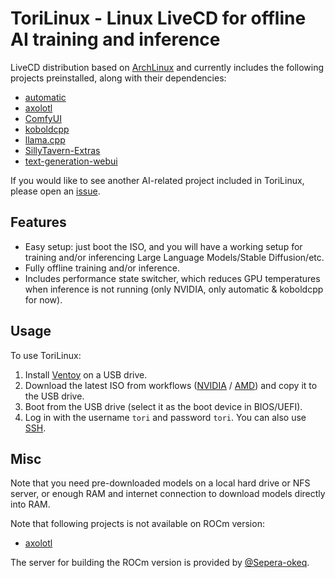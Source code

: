 # ToriLinux - Linux LiveCD for offline AI training and inference

LiveCD distribution based on [ArchLinux](https://archlinux.org/) and currently includes the following projects preinstalled, along with their dependencies:
* [automatic](https://github.com/vladmandic/automatic)
* [axolotl](https://github.com/OpenAccess-AI-Collective/axolotl)
* [ComfyUI](https://github.com/comfyanonymous/ComfyUI)
* [koboldcpp](https://github.com/LostRuins/koboldcpp)
* [llama.cpp](https://github.com/ggerganov/llama.cpp)
* [SillyTavern-Extras](https://github.com/SillyTavern/SillyTavern-Extras)
* [text-generation-webui](https://github.com/oobabooga/text-generation-webui)

If you would like to see another AI-related project included in ToriLinux, please open an [issue](https://github.com/sasha0552/ToriLinux/issues/new).

## Features

* Easy setup: just boot the ISO, and you will have a working setup for training and/or inferencing Large Language Models/Stable Diffusion/etc.
* Fully offline training and/or inference.
* Includes performance state switcher, which reduces GPU temperatures when inference is not running (only NVIDIA, only automatic & koboldcpp for now).

## Usage

To use ToriLinux:
1. Install [Ventoy](https://ventoy.net/en/doc_start.html) on a USB drive.
2. Download the latest ISO from workflows ([NVIDIA](https://github.com/sasha0552/ToriLinux/actions/workflows/gh-build-iso-cuda.yml?query=branch%3Amain) / [AMD](https://github.com/sasha0552/ToriLinux/actions/workflows/sh-build-iso-rocm.yml?query=branch%3Amain)) and copy it to the USB drive.
3. Boot from the USB drive (select it as the boot device in BIOS/UEFI).
4. Log in with the username `tori` and password `tori`. You can also use [SSH](https://en.wikipedia.org/wiki/Secure_Shell).

## Misc

Note that you need pre-downloaded models on a local hard drive or NFS server, or enough RAM and internet connection to download models directly into RAM.

Note that following projects is not available on ROCm version:
* [axolotl](https://github.com/OpenAccess-AI-Collective/axolotl)

The server for building the ROCm version is provided by [@Sepera-okeq](https://github.com/Sepera-okeq/).
